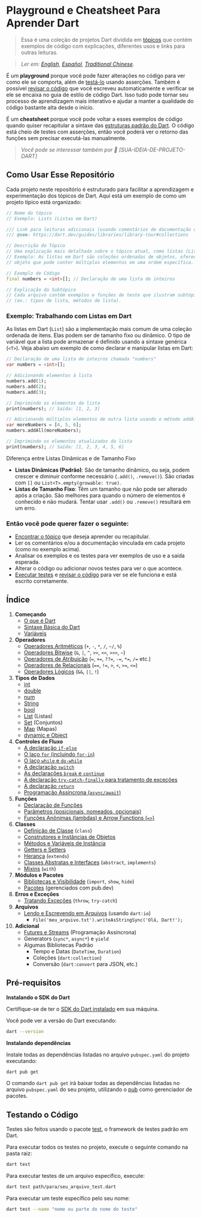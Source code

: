# Playground e Cheatsheet Para Aprender Dart

> Essa é uma coleção de projetos Dart dividida em [tópicos](#índice) que contém
> exemplos de código com explicações, diferentes usos e links para outras leituras.

> _Ler em:_ [_English_](README.en-US.md), [_Español_](README.es-ES.md), [_Traditional Chinese_](README.zh-TW.md).

É um **playground** porque você pode fazer alterações no código para ver como ele se comporta, além de [testá-lo](#testando-o-código) usando asserções. Também é possível [revisar o código](#revisando-o-código) que você escreveu automaticamente e verificar se ele se encaixa no guia de estilo de código Dart. Isso tudo pode tornar seu processo de aprendizagem mais interativo e ajudar a manter a qualidade do código bastante alta desde o início.

É um **cheatsheet** porque você pode voltar a esses exemplos de código quando quiser recapitular a sintaxe das [estruturas padrão do Dart](#índice). O código está cheio de testes com asserções, então você poderá ver o retorno das funções sem precisar executá-las manualmente.

> _Você pode se interessar também por 🤖 [SUA-IDEIA-DE-PROJETO-DART]_

## Como Usar Esse Repositório

Cada projeto neste repositório é estruturado para facilitar a aprendizagem e experimentação dos tópicos de Dart. Aqui está um exemplo de como um projeto típico está organizado:

```dart
// Nome do tópico
// Exemplo: Lists (Listas em Dart)

/// Link para leituras adicionais (usando comentários de documentação do Dart)
/// @see: https://dart.dev/guides/libraries/library-tour#collections

// Descrição do Tópico
// Uma explicação mais detalhada sobre o tópico atual, como listas (Lists) em Dart.
// Exemplo: As listas em Dart são coleções ordenadas de objetos, oferecendo um
// objeto que pode conter múltiplos elementos em uma ordem específica.

// Exemplo de Código
final numbers = <int>[]; // Declaração de uma lista de inteiros

// Explicação do Subtópico
// Cada arquivo contém exemplos e funções de teste que ilustram subtópicos
// (ex.: tipos de lista, métodos de lista).
```

### Exemplo: Trabalhando com Listas em Dart

As listas em Dart (`List`) são a implementação mais comum de uma coleção ordenada de itens. Elas podem ser de tamanho fixo ou dinâmico. O tipo de variável que a lista pode armazenar é definido usando a sintaxe genérica (`<T>`). Veja abaixo um exemplo de como declarar e manipular listas em Dart:

```dart
// Declaração de uma lista de inteiros chamada "numbers"
var numbers = <int>[];

// Adicionando elementos à lista
numbers.add(1);
numbers.add(2);
numbers.add(3);

// Imprimindo os elementos da lista
print(numbers); // Saída: [1, 2, 3]

// Adicionando múltiplos elementos de outra lista usando o método addAll
var moreNumbers = [4, 5, 6];
numbers.addAll(moreNumbers);

// Imprimindo os elementos atualizados da lista
print(numbers); // Saída: [1, 2, 3, 4, 5, 6]
```

Diferença entre Listas Dinâmicas e de Tamanho Fixo

- **Listas Dinâmicas (Padrão)**: São de tamanho dinâmico, ou seja, podem crescer e diminuir conforme necessário (`.add()`, `.remove()`). São criadas com `[]` ou `List<T>.empty(growable: true)`.
- **Listas de Tamanho Fixo**: Têm um tamanho que não pode ser alterado após a criação. São melhores para quando o número de elementos é conhecido e não mudará. Tentar usar `.add()` ou `.remove()` resultará em um erro.

### Então você pode querer fazer o seguinte:

- [Encontrar o tópico](#índice) que deseja aprender ou recapitular.
- Ler os comentários e/ou a documentação vinculada em cada projeto (como no exemplo acima).
- Analisar os exemplos e os testes para ver exemplos de uso e a saída esperada.
- Alterar o código ou adicionar novos testes para ver o que acontece.
- [Executar testes](#testando-o-código) e [revisar o código](#revisando-o-código) para ver se ele funciona e está escrito corretamente.

## Índice

1. **Começando**
   - [O que é Dart](src/getting_started/what_is_dart.md)
   - [Sintaxe Básica do Dart](src/getting_started/dart_syntax.md)
   - [Variáveis](src/getting_started/variables_test.dart)
2. **Operadores**
   - [Operadores Aritméticos](src/operators/arithmetic_test.dart) (`+`, `-`, `*`, `/`, `~/`, `%`)
   - [Operadores Bitwise](src/operators/bitwise_test.dart) (`&`, `|`, `^`, `>>`, `<<`, `>>>`, `~`)
   - [Operadores de Atribuição](src/operators/assigment_test.dart) (`=`, `+=`, `??=`, `-=`, `*=`, `/=` etc.)
   - [Operadores de Relacionais](src/operators/relation_test.dart) (`==`, `!=`, `>`, `<`, `>=`, `<=`)
   - [Operadores Lógicos](src/operators/logical_test.dart) (`&&`, `||`, `!`)
3. **Tipos de Dados**
   - [int](src/data_types/int_test.dart)
   - [double](src/data_types/double_test.dart)
   - [num](src/data_types/num_test.dart)
   - [String](src/data_types/string_test.dart)
   - [bool](src/data_types/bool_test.dart)
   - [List](src/data_types/list_test.dart) (Listas)
   - [Set](src/data_types/set_test.dart) (Conjuntos)
   - [Map](src/data_types/map_test.dart) (Mapas)
   - [dynamic e Object](src/data_types/dynamic_object_test.dart)
4. **Controles de Fluxo**
   - [A declaração `if-else`](src/control_flow/if_else_test.dart)
   - [O laço `for` (incluindo `for-in`)](src/control_flow/for_for_in_test.dart)
   - [O laço `while` e `do-while`](src/control_flow/while_do_while_test.dart)
   - [A declaração `switch`](src/control_flow/switch_test.dart)
   - [As declarações `break` e `continue`](src/control_flow/break_continue_test.dart)
   - [A declaração `try-catch-finally` para tratamento de exceções](src/control_flow/try_catch_finally_test.dart)
   - [A declaração `return`](src/control_flow/return_test.dart)
   - [Programação Assíncrona (`async/await`)](src/control_flow/async_await_test.dart)
5. **Funções**
   - [Declaração de Funções](src/functions/functions_test.dart)
   - [Parâmetros (posicionais, nomeados, opcionais)](src/functions/parameters_test.dart)
   - [Funções Anônimas (lambdas) e Arrow Functions (`=>`)](src/functions/anonimous_functions_test.dart)
6. **Classes**
   - [Definição de Classe](src/classes/class_definition_test.dart) (`class`)
   - [Construtores e Instâncias de Objetos](src/classes/constructors_instance_objects_test.dart)
   - [Métodos e Variáveis de Instância](src/classes/methods_variables_instance_test.dart)
   - [Getters e Setters](src/classes/getters_setters_test.dart)
   - [Herança](src/classes/inheritance_test.dart) (`extends`)
   - [Classes Abstratas e Interfaces](src/classes/class_abstracts_interfaces_test.dart) (`abstract`, `implements`)
   - [Mixins](src/classes/mixins_test.dart) (`with`)
7. **Módulos e Pacotes**
   - [Bibliotecas e Visibilidade](src/modules/libraries_test.dart) (`import`, `show`, `hide`)
   - [Pacotes](src/modules/packages_test.dart) (gerenciados com pub.dev)
8. **Erros e Exceções**
   - [Tratando Exceções](src/exceptions/handle_exceptions_test.dart) (`throw`, `try-catch`)
9. **Arquivos**
   - [Lendo e Escrevendo em Arquivos](src/files/file_reading_test.dart) (usando `dart:io`)
     - `File('meu_arquivo.txt').writeAsStringSync('Olá, Dart!');`
10. **Adicional**
    - [Futures e Streams](src/additions/futures_streams_test.dart) (Programação Assíncrona)
    - Generators (`sync*`, `async*`) e `yield`
    - Algumas Bibliotecas Padrão
      - Tempo e Datas (`DateTime`, `Duration`)
      - Coleções (`dart:collection`)
      - Conversão (`dart:convert` para JSON, etc.)

## Pré-requisitos

**Instalando o SDK do Dart**

Certifique-se de ter o [SDK do Dart instalado](https://dart.dev/get-dart) em sua máquina.

Você pode ver a versão do Dart executando:

```bash
dart --version
```

**Instalando dependências**

Instale todas as dependências listadas no arquivo `pubspec.yaml` do projeto executando:

```bash
dart pub get
```

O comando `dart pub get` irá baixar todas as dependências listadas no arquivo `pubspec.yaml` do seu projeto, utilizando o [pub](https://pub.dev/) como gerenciador de pacotes.

## Testando o Código

Testes são feitos usando o pacote [test](https://pub.dev/packages/test), o framework de testes padrão em Dart.

Para executar todos os testes no projeto, execute o seguinte comando na pasta raiz:

```bash
dart test
```

Para executar testes de um arquivo específico, execute:

```bash
dart test path/para/seu_arquivo_test.dart
```

Para executar um teste específico pelo seu nome:

```bash
dart test --name "nome ou parte do nome do teste"
```
